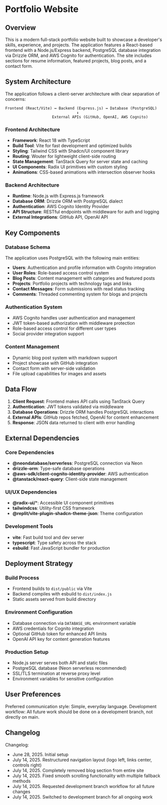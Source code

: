 # Portfolio Website

## Overview

This is a modern full-stack portfolio website built to showcase a developer's skills, experience, and projects. The application features a React-based frontend with a Node.js/Express backend, PostgreSQL database integration via Drizzle ORM, and AWS Cognito for authentication. The site includes sections for resume information, featured projects, blog posts, and a contact form.

## System Architecture

The application follows a client-server architecture with clear separation of concerns:

```
Frontend (React/Vite) ↔ Backend (Express.js) ↔ Database (PostgreSQL)
                                ↕
                     External APIs (GitHub, OpenAI, AWS Cognito)
```

### Frontend Architecture
- **Framework**: React 18 with TypeScript
- **Build Tool**: Vite for fast development and optimized builds
- **Styling**: Tailwind CSS with Shadcn/UI component library
- **Routing**: Wouter for lightweight client-side routing
- **State Management**: TanStack Query for server state and caching
- **UI Components**: Radix UI primitives with custom styling
- **Animations**: CSS-based animations with intersection observer hooks

### Backend Architecture
- **Runtime**: Node.js with Express.js framework
- **Database ORM**: Drizzle ORM with PostgreSQL dialect
- **Authentication**: AWS Cognito Identity Provider
- **API Structure**: RESTful endpoints with middleware for auth and logging
- **External Integrations**: GitHub API, OpenAI API

## Key Components

### Database Schema
The application uses PostgreSQL with the following main entities:
- **Users**: Authentication and profile information with Cognito integration
- **User Roles**: Role-based access control system
- **Blog Posts**: Content management with categories and featured posts
- **Projects**: Portfolio projects with technology tags and links
- **Contact Messages**: Form submissions with read status tracking
- **Comments**: Threaded commenting system for blogs and projects

### Authentication System
- AWS Cognito handles user authentication and management
- JWT token-based authorization with middleware protection
- Role-based access control for different user types
- Social provider integration support

### Content Management
- Dynamic blog post system with markdown support
- Project showcase with GitHub integration
- Contact form with server-side validation
- File upload capabilities for images and assets

## Data Flow

1. **Client Request**: Frontend makes API calls using TanStack Query
2. **Authentication**: JWT tokens validated via middleware
3. **Database Operations**: Drizzle ORM handles PostgreSQL interactions
4. **External APIs**: GitHub repos fetched, OpenAI for content enhancement
5. **Response**: JSON data returned to client with error handling

## External Dependencies

### Core Dependencies
- **@neondatabase/serverless**: PostgreSQL connection via Neon
- **drizzle-orm**: Type-safe database operations
- **@aws-sdk/client-cognito-identity-provider**: AWS authentication
- **@tanstack/react-query**: Client-side state management

### UI/UX Dependencies
- **@radix-ui/***: Accessible UI component primitives
- **tailwindcss**: Utility-first CSS framework
- **@replit/vite-plugin-shadcn-theme-json**: Theme configuration

### Development Tools
- **vite**: Fast build tool and dev server
- **typescript**: Type safety across the stack
- **esbuild**: Fast JavaScript bundler for production

## Deployment Strategy

### Build Process
- Frontend builds to `dist/public` via Vite
- Backend compiles with esbuild to `dist/index.js`
- Static assets served from build directory

### Environment Configuration
- Database connection via `DATABASE_URL` environment variable
- AWS credentials for Cognito integration
- Optional GitHub token for enhanced API limits
- OpenAI API key for content generation features

### Production Setup
- Node.js server serves both API and static files
- PostgreSQL database (Neon serverless recommended)
- SSL/TLS termination at reverse proxy level
- Environment variables for sensitive configuration

## User Preferences

Preferred communication style: Simple, everyday language.
Development workflow: All future work should be done on a development branch, not directly on main.

## Changelog

Changelog:
- June 28, 2025. Initial setup
- July 14, 2025. Restructured navigation layout (logo left, links center, controls right)
- July 14, 2025. Completely removed blog section from entire site
- July 14, 2025. Fixed smooth scrolling functionality with multiple fallback methods
- July 14, 2025. Requested development branch workflow for all future changes
- July 14, 2025. Switched to development branch for all ongoing work